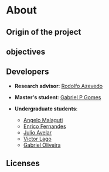 # About

## Origin of the project

## objectives

## Developers

- **Research advisor**: [Rodolfo Azevedo](https://www.ic.unicamp.br/~rodolfo/)

- **Master's student**: [Gabriel P Gomes](https://github.com/GabPGomes)

- **Undergraduate students**:
    - [Angelo Malaguti](https://github.com/llTurtle22ll)
    - [Enrico Fernandes](https://github.com/EnricoPf)
    - [Julio Avelar](https://github.com/JN513)
    - [Victor Lago](https://github.com/Viktor-Lake)
    - [Gabriel Oliveira]()

## Licenses